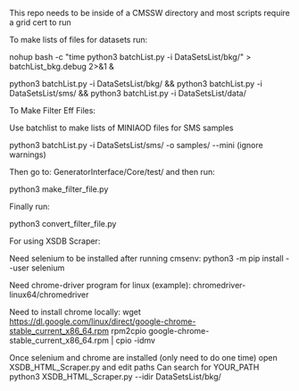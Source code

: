 This repo needs to be inside of a CMSSW directory and most scripts require a grid cert to run

To make lists of files for datasets run:

nohup bash -c "time python3 batchList.py -i DataSetsList/bkg/" > batchList_bkg.debug 2>&1 &

python3 batchList.py -i DataSetsList/bkg/ && python3 batchList.py -i DataSetsList/sms/ && python3 batchList.py -i DataSetsList/data/ 

To Make Filter Eff Files:

Use batchlist to make lists of MINIAOD files for SMS samples

python3 batchList.py -i DataSetsList/sms/ -o samples/ --mini
(ignore warnings)

Then go to: GeneratorInterface/Core/test/ and then run:

python3 make_filter_file.py

Finally run:

python3 convert_filter_file.py

For using XSDB Scraper: 

Need selenium to be installed after running cmsenv:
python3 -m pip install --user selenium

Need chrome-driver program for linux (example):
chromedriver-linux64/chromedriver

Need to install chrome locally:
wget https://dl.google.com/linux/direct/google-chrome-stable_current_x86_64.rpm
rpm2cpio google-chrome-stable_current_x86_64.rpm | cpio -idmv

Once selenium and chrome are installed (only need to do one time) open XSDB_HTML_Scraper.py and edit paths
Can search for YOUR_PATH
python3 XSDB_HTML_Scraper.py --idir DataSetsList/bkg/
